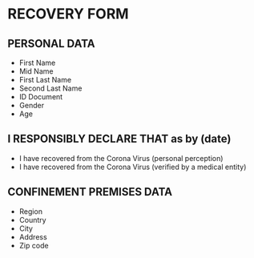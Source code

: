 # RECOVERY FORM
## PERSONAL DATA
* First Name
* Mid Name
* First Last Name
* Second Last Name
* ID Document
* Gender
* Age

## I RESPONSIBLY DECLARE THAT as by (date)
* I have recovered from the Corona Virus (personal perception)
* I have recovered from the Corona Virus (verified by a medical entity)

## CONFINEMENT PREMISES DATA
* Region
* Country
* City
* Address
* Zip code
